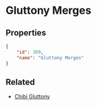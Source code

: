 # Gluttony Merges

<no description available>

## Properties

```json
{
    "id": 309,
    "name": "Gluttony Merges"
}
```

## Related

- [Chibi Gluttony](../items/18973-chibi-gluttony.md)


